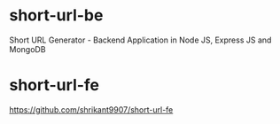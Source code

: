 # short-url-be
Short URL Generator - Backend Application in Node JS, Express JS and MongoDB

# short-url-fe
https://github.com/shrikant9907/short-url-fe
